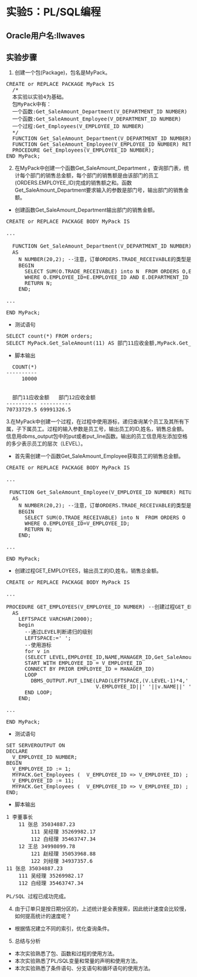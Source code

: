 # 实验5：PL/SQL编程

## Oracle用户名:llwaves

## 实验步骤
1. 创建一个包(Package)，包名是MyPack。
<pre>
CREATE or REPLACE PACKAGE MyPack IS
  /*
  本实验以实验4为基础。
  包MyPack中有：
  一个函数:Get_SaleAmount_Department(V_DEPARTMENT_ID NUMBER)
  一个函数:Get_SaleAmount_Employee(V_DEPARTMENT_ID NUMBER)
  一个过程:Get_Employees(V_EMPLOYEE_ID NUMBER)
  */
  FUNCTION Get_SaleAmount_Department(V_DEPARTMENT_ID NUMBER) RETURN NUMBER;
  FUNCTION Get_SaleAmount_Employee(V_EMPLOYEE_ID NUMBER) RETURN NUMBER;
  PROCEDURE Get_Employees(V_EMPLOYEE_ID NUMBER);
END MyPack;
</pre>

2. 在MyPack中创建一个函数Get_SaleAmount_Department ，查询部门表，统计每个部门的销售总金额，每个部门的销售额是由该部门的员工(ORDERS.EMPLOYEE_ID)完成的销售额之和。函数Get_SaleAmount_Department要求输入的参数是部门号，输出部门的销售金额。
* 创建函数Get_SaleAmount_Department输出部门的销售金额。
<pre>
CREATE or REPLACE PACKAGE BODY MyPack IS

...

  FUNCTION Get_SaleAmount_Department(V_DEPARTMENT_ID NUMBER) RETURN NUMBER --创建函数Get_SaleAmount_Department,，获取部门的销售金额
  AS
    N NUMBER(20,2); --注意，订单ORDERS.TRADE_RECEIVABLE的类型是NUMBER(8,2),汇总之后，数据要大得多。
    BEGIN
      SELECT SUM(O.TRADE_RECEIVABLE) into N  FROM ORDERS O,EMPLOYEES E
      WHERE O.EMPLOYEE_ID=E.EMPLOYEE_ID AND E.DEPARTMENT_ID =V_DEPARTMENT_ID;
      RETURN N;
    END;

...

END MyPack;
</pre>
* 测试语句
<pre>
SELECT count(*) FROM orders;
SELECT MyPack.Get_SaleAmount(11) AS 部门11应收金额,MyPack.Get_SaleAmount(12) AS 部门12应收金额 FROM dual;
</pre>
* 脚本输出
<pre>
  COUNT(*)
----------
     10000


  部门11应收金额   部门12应收金额
---------- ----------
70733729.5 69991326.5
</pre>
3.在MyPack中创建一个过程，在过程中使用游标，递归查询某个员工及其所有下属，子下属员工。过程的输入参数是员工号，输出员工的ID,姓名，销售总金额。信息用dbms_output包中的put或者put_line函数。输出的员工信息用左添加空格的多少表示员工的层次（LEVEL）。
* 首先需创建一个函数Get_SaleAmount_Employee获取员工的销售总金额。
<pre>
CREATE or REPLACE PACKAGE BODY MyPack IS

...

 FUNCTION Get_SaleAmount_Employee(V_EMPLOYEE_ID NUMBER) RETURN NUMBER --创建函数Get_SaleAmount_Employee，获取员工的销售金额
  AS
    N NUMBER(20,2); --注意，订单ORDERS.TRADE_RECEIVABLE的类型是NUMBER(8,2),汇总之后，数据要大得多。
    BEGIN
      SELECT SUM(O.TRADE_RECEIVABLE) into N  FROM ORDERS O
      WHERE O.EMPLOYEE_ID=V_EMPLOYEE_ID;
      RETURN N;
    END;
    
...

END MyPack;
</pre>

* 创建过程GET_EMPLOYEES，输出员工的ID,姓名，销售总金额。
<pre>
CREATE or REPLACE PACKAGE BODY MyPack IS

...

PROCEDURE GET_EMPLOYEES(V_EMPLOYEE_ID NUMBER) --创建过程GET_EMPLOYEES
  AS
    LEFTSPACE VARCHAR(2000);
    begin
      --通过LEVEL判断递归的级别
      LEFTSPACE:=' ';
      --使用游标
      for v in
      (SELECT LEVEL,EMPLOYEE_ID,NAME,MANAGER_ID,Get_SaleAmount_Employee(EMPLOYEE_ID) as s FROM employees
      START WITH EMPLOYEE_ID = V_EMPLOYEE_ID
      CONNECT BY PRIOR EMPLOYEE_ID = MANAGER_ID)
      LOOP
        DBMS_OUTPUT.PUT_LINE(LPAD(LEFTSPACE,(V.LEVEL-1)*4,' ')||
                             V.EMPLOYEE_ID||' '||v.NAME||' '||v.s);
      END LOOP;
    END;
        
...

END MyPack;
</pre>
* 测试语句
<pre>
SET SERVEROUTPUT ON
DECLARE
  V_EMPLOYEE_ID NUMBER;    
BEGIN
  V_EMPLOYEE_ID := 1;
  MYPACK.Get_Employees (  V_EMPLOYEE_ID => V_EMPLOYEE_ID) ;  
  V_EMPLOYEE_ID := 11;
  MYPACK.Get_Employees (  V_EMPLOYEE_ID => V_EMPLOYEE_ID) ;    
END;
</pre>
* 脚本输出
<pre>
1 李董事长 
    11 张总 35034887.23
        111 吴经理 35269982.17
        112 白经理 35463747.34
    12 王总 34998099.78
        121 赵经理 35053968.88
        122 刘经理 34937357.6
11 张总 35034887.23
    111 吴经理 35269982.17
    112 白经理 35463747.34

PL/SQL 过程已成功完成。
</pre>
4. 由于订单只是按日期分区的，上述统计是全表搜索，因此统计速度会比较慢，如何提高统计的速度呢？
* 根据情况建立不同的索引，优化查询条件。
5. 总结与分析
* 本次实验熟悉了包、函数和过程的使用方法。
* 本次实验熟悉了PL/SQL变量和常量的声明和使用方法。
* 本次实验熟悉了条件语句、分支语句和循环语句的使用方法。


